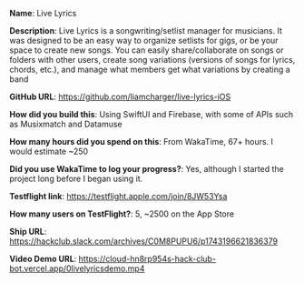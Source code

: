 **Name**: Live Lyrics

**Description**: Live Lyrics is a songwriting/setlist manager for musicians. It was designed to be an easy way to organize setlists for gigs, or be your space to create new songs. You can easily share/collaborate on songs or folders with other users, create song variations (versions of songs for lyrics, chords, etc.), and manage what members get what variations by creating a band

**GitHub URL**: https://github.com/liamcharger/live-lyrics-iOS

**How did you build this**: Using SwiftUI and Firebase, with some of APIs such as Musixmatch and Datamuse

**How many hours did you spend on this**: From WakaTime, 67+ hours. I would estimate ~250

**Did you use WakaTime to log your progress?**: Yes, although I started the project long before I began using it.

**Testflight link**: https://testflight.apple.com/join/8JW53Ysa

**How many users on TestFlight?**: 5, ~2500 on the App Store

**Ship URL**: https://hackclub.slack.com/archives/C0M8PUPU6/p1743196621836379

**Video Demo URL**: https://cloud-hn8rp954s-hack-club-bot.vercel.app/0livelyricsdemo.mp4
